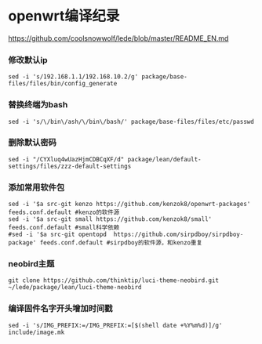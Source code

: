 # openwrt编译纪录

https://github.com/coolsnowwolf/lede/blob/master/README_EN.md

### 修改默认ip
```shell
sed -i 's/192.168.1.1/192.168.10.2/g' package/base-files/files/bin/config_generate
```

### 替换终端为bash
```shell
sed -i 's/\/bin\/ash/\/bin\/bash/' package/base-files/files/etc/passwd
```

### 删除默认密码
```shell
sed -i "/CYXluq4wUazHjmCDBCqXF/d" package/lean/default-settings/files/zzz-default-settings
```

### 添加常用软件包
```shell
sed -i '$a src-git kenzo https://github.com/kenzok8/openwrt-packages' feeds.conf.default #kenzo的软件源
sed -i '$a src-git small https://github.com/kenzok8/small' feeds.conf.default #small科学依赖
#sed -i '$a src-git opentopd  https://github.com/sirpdboy/sirpdboy-package' feeds.conf.default #sirpdboy的软件源，和kenzo重复
```

### neobird主题
```shell
git clone https://github.com/thinktip/luci-theme-neobird.git  ~/lede/package/lean/luci-theme-neobird
```

### 编译固件名字开头增加时间戳
```shell
sed -i 's/IMG_PREFIX:=/IMG_PREFIX:=[$(shell date +%Y%m%d)]/g' include/image.mk
```
